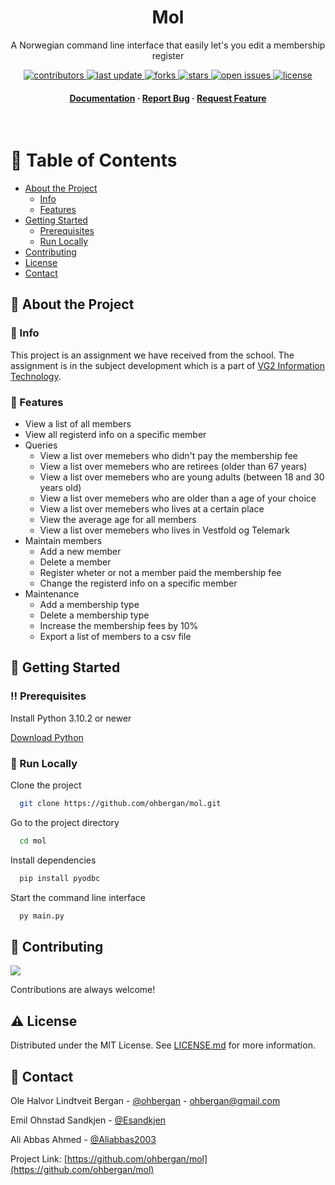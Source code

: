 <div align="center">
<!--
  <img src="assets/logo.png" alt="logo" width="200" height="auto" />-->
  <h1>Mol</h1>
  
  <p>
    A Norwegian command line interface that easily let's you edit a membership register
  </p>
  
  
<!-- Badges -->
<p>
  <a href="https://github.com/ohbergan/mol/graphs/contributors">
    <img src="https://img.shields.io/github/contributors/ohbergan/mol" alt="contributors" />
  </a>
  <a href="">
    <img src="https://img.shields.io/github/last-commit/ohbergan/mol" alt="last update" />
  </a>
  <a href="https://github.com/ohbergan/mol/network/members">
    <img src="https://img.shields.io/github/forks/ohbergan/mol" alt="forks" />
  </a>
  <a href="https://github.com//ohbergan/mol/stargazers">
    <img src="https://img.shields.io/github/stars/ohbergan/mol" alt="stars" />
  </a>
  <a href="https://github.com/ohbergan/mol/issues/">
    <img src="https://img.shields.io/github/issues/ohbergan/mol" alt="open issues" />
  </a>
  <a href="https://github.com/ohbergan/mol/blob/master/LICENSE">
    <img src="https://img.shields.io/github/license/ohbergan/mol.svg" alt="license" />
  </a>
</p>
   
<h4>
    <a href="https://github.com/ohbergan/mol">Documentation</a>
  <span> · </span>
    <a href="https://github.com/ohbergan/mol/issues/">Report Bug</a>
  <span> · </span>
    <a href="https://github.com/ohbergan/mol/issues/">Request Feature</a>
  </h4>
</div>

<br />

<!-- Table of Contents -->
# :notebook_with_decorative_cover: Table of Contents

- [About the Project](#star2-about-the-project)
  * [Info](#page_facing_up-info)
  * [Features](#dart-features)
- [Getting Started](#toolbox-getting-started)
  * [Prerequisites](#bangbang-prerequisites)
  * [Run Locally](#running-run-locally)
- [Contributing](#wave-contributing)
- [License](#warning-license)
- [Contact](#handshake-contact)

<!-- About the Project -->
## :star2: About the Project

<!-- Info -->
### :page_facing_up: Info

This project is an assignment we have received from the school. The assignment is in the subject development which is a part of <a href="https://www.udir.no/lk20/itk02-01">VG2 Information Technology</a>.

<!-- Features -->
### :dart: Features

- View a list of all members
- View all registerd info on a specific member
- Queries
  * View a list over memebers who didn't pay the membership fee
  * View a list over memebers who are retirees (older than 67 years)
  * View a list over memebers who are young adults (between 18 and 30 years old)
  * View a list over memebers who are older than a age of your choice
  * View a list over memebers who lives at a certain place
  * View the average age for all members
  * View a list over memebers who lives in Vestfold og Telemark
- Maintain members
  * Add a new member
  * Delete a member
  * Register wheter or not a member paid the membership fee
  * Change the registerd info on a specific member
- Maintenance
  * Add a membership type
  * Delete a membership type
  * Increase the membership fees by 10%
  * Export a list of members to a csv file

<!-- Getting Started -->
## 	:toolbox: Getting Started

<!-- Prerequisites -->
### :bangbang: Prerequisites

Install Python 3.10.2 or newer

<a href="https://www.python.org/downloads/">Download Python</a>

<!-- Run Locally -->
### :running: Run Locally

Clone the project

```bash
  git clone https://github.com/ohbergan/mol.git
```

Go to the project directory

```bash
  cd mol
```

Install dependencies

```bash
  pip install pyodbc
```

Start the command line interface

```bash
  py main.py
```

<!-- Contributing -->
## :wave: Contributing

<a href="https://github.com/ohbergan/mol/graphs/contributors">
  <img src="https://contrib.rocks/image?repo=ohbergan/mol" />
</a>


Contributions are always welcome!

<!-- License -->
## :warning: License

Distributed under the MIT License. See [LICENSE.md](https://github.com/ohbergan/mol/blob/master/LICENCE.md) for more information.

<!-- Contact -->
## :handshake: Contact

Ole Halvor Lindtveit Bergan - [@ohbergan](https://github.com/ohbergan) - ohbergan@gmail.com

Emil Ohnstad Sandkjen - [@Esandkjen](https://github.com/Esandkjen)

Ali Abbas Ahmed - [@Aliabbas2003](https://github.com/Aliabbas2003)

Project Link: [https://github.com/ohbergan/mol](https://github.com/ohbergan/mol)
